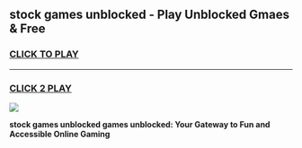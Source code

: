 
## stock games unblocked - Play Unblocked Gmaes & Free
<h3>
<a href="https://news.freeplayer.one?title=stock_games_unblocked&ref=16F">CLICK TO PLAY</a></h3>
<hr>

<h3>
<a href="https://news.freeplayer.one?title=stock_games_unblocked&ref=16F">CLICK 2 PLAY</a>
  
</h3>

<a href="https://news.freeplayer.one?title=stock_games_unblocked&ref=16F/"><img src="https://clearcache.store/games.png"></a>


**stock games unblocked games unblocked: Your Gateway to Fun and Accessible Online Gaming**
